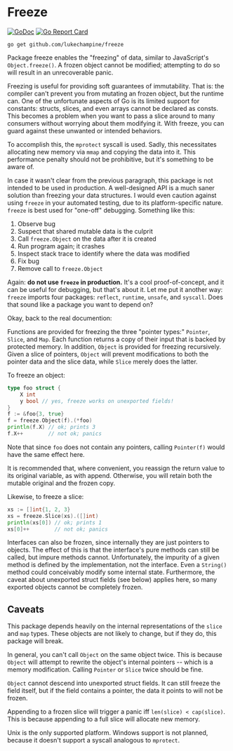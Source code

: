 Freeze
======

[![GoDoc](https://godoc.org/github.com/lukechampine/freeze?status.svg)](https://godoc.org/github.com/lukechampine/freeze)
[![Go Report Card](http://goreportcard.com/badge/github.com/lukechampine/freeze)](https://goreportcard.com/report/github.com/lukechampine/freeze)

```
go get github.com/lukechampine/freeze
```

Package freeze enables the "freezing" of data, similar to JavaScript's
`Object.freeze()`. A frozen object cannot be modified; attempting to do so
will result in an unrecoverable panic.

Freezing is useful for providing soft guarantees of immutability. That is: the
compiler can't prevent you from mutating an frozen object, but the runtime
can. One of the unfortunate aspects of Go is its limited support for
constants: structs, slices, and even arrays cannot be declared as consts. This
becomes a problem when you want to pass a slice around to many consumers
without worrying about them modifying it. With freeze, you can guard against
these unwanted or intended behaviors.

To accomplish this, the `mprotect` syscall is used. Sadly, this necessitates
allocating new memory via `mmap` and copying the data into it. This
performance penalty should not be prohibitive, but it's something to be aware
of.

In case it wasn't clear from the previous paragraph, this package is not
intended to be used in production. A well-designed API is a much saner solution
than freezing your data structures. I would even caution against using `freeze`
in your automated testing, due to its platform-specific nature. `freeze` is
best used for "one-off" debugging. Something like this:

1. Observe bug
2. Suspect that shared mutable data is the culprit
3. Call `freeze.Object` on the data after it is created
4. Run program again; it crashes
5. Inspect stack trace to identify where the data was modified
6. Fix bug
7. Remove call to `freeze.Object`

Again: **do not use `freeze` in production.** It's a cool proof-of-concept, and
it can be useful for debugging, but that's about it. Let me put it another way:
`freeze` imports four packages: `reflect`, `runtime`, `unsafe`, and `syscall`.
Does that sound like a package you want to depend on?

Okay, back to the real documention:

Functions are provided for freezing the three "pointer types:" `Pointer`,
`Slice`, and `Map`. Each function returns a copy of their input that is backed
by protected memory. In addition, `Object` is provided for freezing
recursively. Given a slice of pointers, `Object` will prevent modifications to
both the pointer data and the slice data, while `Slice` merely does the
latter.

To freeze an object:

```go
type foo struct {
	X int
	y bool // yes, freeze works on unexported fields!
}
f := &foo{3, true}
f = freeze.Object(f).(*foo)
println(f.X) // ok; prints 3
f.X++        // not ok; panics
```

Note that since `foo` does not contain any pointers, calling `Pointer(f)`
would have the same effect here.

It is recommended that, where convenient, you reassign the return value to its
original variable, as with append. Otherwise, you will retain both the mutable
original and the frozen copy.

Likewise, to freeze a slice:

```go
xs := []int{1, 2, 3}
xs = freeze.Slice(xs).([]int)
println(xs[0]) // ok; prints 1
xs[0]++        // not ok; panics
```

Interfaces can also be frozen, since internally they are just pointers to
objects. The effect of this is that the interface's pure methods can still be
called, but impure methods cannot. Unfortunately, the impurity of a given
method is defined by the implementation, not the interface. Even a `String()`
method could conceivably modify some internal state. Furthermore, the caveat
about unexported struct fields (see below) applies here, so many exported
objects cannot be completely frozen.

## Caveats ##

This package depends heavily on the internal representations of the `slice`
and `map` types. These objects are not likely to change, but if they do, this
package will break.

In general, you can't call `Object` on the same object twice. This is because
`Object` will attempt to rewrite the object's internal pointers -- which is a
memory modification. Calling `Pointer` or `Slice` twice should be fine.

`Object` cannot descend into unexported struct fields. It can still freeze the
field itself, but if the field contains a pointer, the data it points to will
not be frozen.

Appending to a frozen slice will trigger a panic iff `len(slice) < cap(slice)`.
This is because appending to a full slice will allocate new memory.

Unix is the only supported platform. Windows support is not planned, because
it doesn't support a syscall analogous to `mprotect`.
